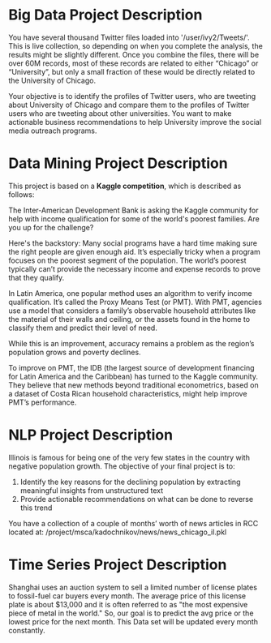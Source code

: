 # Big Data Project Description  

You have several thousand Twitter files loaded into '/user/ivy2/Tweets/'. This is live collection, so depending on when you complete the analysis, the results might be slightly different.  Once you combine the files, there will be over 60M records, most of these records are related to either “Chicago” or “University”, but only a small fraction of these would be directly related to the University of Chicago.  

Your objective is to identify the profiles of Twitter users, who are tweeting about University of Chicago and compare them to the profiles of Twitter users who are tweeting about other universities.  You want to make actionable business recommendations to help University improve the social media outreach programs.  

# Data Mining Project Description  

This project is based on a **Kaggle competition**, which is described as follows:  

The Inter-American Development Bank is asking the Kaggle community for help with income qualification for some of the world's poorest families. Are you up for the challenge?  

Here's the backstory: Many social programs have a hard time making sure the right people are given enough aid. It’s especially tricky when a program focuses on the poorest segment of the population. The world’s poorest typically can’t provide the necessary income and expense records to prove that they qualify.  

In Latin America, one popular method uses an algorithm to verify income qualification. It’s called the Proxy Means Test (or PMT). With PMT, agencies use a model that considers a family’s observable household attributes like the material of their walls and ceiling, or the assets found in the home to classify them and predict their level of need.  

While this is an improvement, accuracy remains a problem as the region’s population grows and poverty declines.  

To improve on PMT, the IDB (the largest source of development financing for Latin America and the Caribbean) has turned to the Kaggle community. They believe that new methods beyond traditional econometrics, based on a dataset of Costa Rican household characteristics, might help improve PMT’s performance.  


# NLP Project Description  

Illinois is famous for being one of the very few states in the country with negative population growth.  The objective of your final project is to:  

1.	Identify the key reasons for the declining population by extracting meaningful insights from unstructured text  
2.	Provide actionable recommendations on what can be done to reverse this trend  

You have a collection of a couple of months’ worth of news articles in RCC located at: /project/msca/kadochnikov/news/news_chicago_il.pkl  

# Time Series Project Description  

Shanghai uses an auction system to sell a limited number of license plates to fossil-fuel car buyers every month. The average price of this license plate is about $13,000 and it is often referred to as "the most expensive piece of metal in the world." So, our goal is to predict the avg price or the lowest price for the next month. This Data set will be updated every month constantly.
